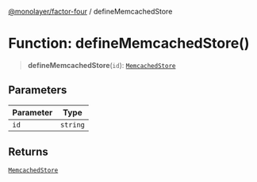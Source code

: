 [@monolayer/factor-four](../globals.md) / defineMemcachedStore

# Function: defineMemcachedStore()

> **defineMemcachedStore**(`id`): [`MemcachedStore`](../classes/MemcachedStore.md)

## Parameters

| Parameter | Type |
| ------ | ------ |
| `id` | `string` |

## Returns

[`MemcachedStore`](../classes/MemcachedStore.md)
